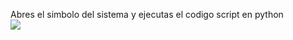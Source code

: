 Abres el simbolo del sistema y ejecutas el codigo script en python
<br>
<img src="https://i.imgur.com/3Qz8nxO.png">

